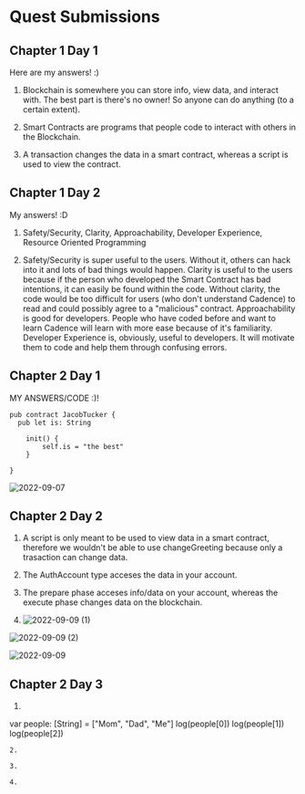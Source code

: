 # Quest Submissions

## Chapter 1 Day 1 

Here are my answers! :)

1. Blockchain is somewhere you can store info, view data, and interact with. The best part is there's no owner! So anyone can do anything (to a certain extent).

2. Smart Contracts are programs that people code to interact with others in the Blockchain. 

3. A transaction changes the data in a smart contract, whereas a script is used to view the contract.

## Chapter 1 Day 2 

My answers! :D

1. Safety/Security, Clarity, Approachability, Developer Experience, Resource Oriented Programming

2. Safety/Security is super useful to the users. Without it, others can hack into it and lots of bad things would happen.
   Clarity is useful to the users because if the person who developed the Smart Contract has bad intentions, it can easily be found within the code. Without clarity, the    code would be too difficult for users (who don't understand Cadence) to read and could possibly agree to a "malicious" contract.
   Approachability is good for developers. People who have coded before and want to learn Cadence will learn with more ease because of it's familiarity.
   Developer Experience is, obviously, useful to developers. It will motivate them to code and help them through confusing errors. 

## Chapter 2 Day 1

MY ANSWERS/CODE :)!

```cadence
pub contract JacobTucker {
  pub let is: String

    init() {
        self.is = "the best"
    }

}
```
![2022-09-07](https://user-images.githubusercontent.com/70292894/188973876-a96dcce8-b4e2-43b1-99fb-d47489bcaa5c.png)

## Chapter 2 Day 2

1. A script is only meant to be used to view data in a smart contract, therefore we wouldn't be able to use changeGreeting because only a trasaction can change data.

2. The AuthAccount type acceses the data in your account.

3. The prepare phase acceses info/data on your account, whereas the execute phase changes data on the blockchain. 

4. ![2022-09-09 (1)](https://user-images.githubusercontent.com/70292894/189458909-be5e1fe3-63ed-4dc5-9a62-70ea4495cb2b.png)

![2022-09-09 (2)](https://user-images.githubusercontent.com/70292894/189458923-0f50e02e-3a13-478f-803f-e1faf83c9463.png)

![2022-09-09](https://user-images.githubusercontent.com/70292894/189458940-2e05abb8-99a8-4b5b-a081-648d7f96dc1f.png)

## Chapter 2 Day 3

1. ```cadence
var people: [String] = ["Mom", "Dad", "Me"]
log(people[0]) 
log(people[1]) 
log(people[2])
```
2.

3.

4.
